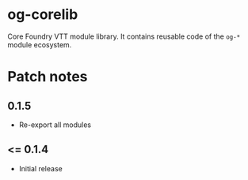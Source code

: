 # og-corelib

Core Foundry VTT module library. It contains reusable code of the `og-*` module ecosystem.

# Patch notes

## 0.1.5

-   Re-export all modules

## <= 0.1.4

-   Initial release
